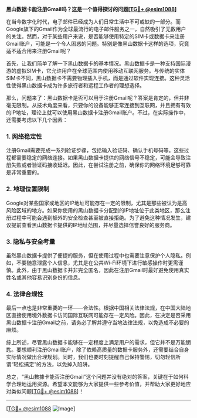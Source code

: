 **黑山数据卡能注册Gmail吗？这是一个值得探讨的问题[[TG💪+ @esim1088](https://t.me/s/esim1088)]**

在当今数字化时代，电子邮件已经成为人们日常生活中不可或缺的一部分。而Google旗下的Gmail作为全球最流行的电子邮件服务之一，自然吸引了无数用户的关注。然而，对于某些用户来说，是否能够使用特定的SIM卡或数据卡来注册Gmail账户，可能是一个令人困惑的问题。特别是像黑山数据卡这样的选项，究竟适不适合用来注册Gmail呢？

首先，让我们简单了解一下黑山数据卡的基本情况。黑山数据卡是一种支持国际漫游的虚拟SIM卡，它允许用户在全球范围内使用移动互联网服务。与传统的实体SIM卡不同，黑山数据卡不需要物理插入手机，而是通过软件实现连接。这种灵活性使得黑山数据卡成为许多旅行者和远程工作者的理想选择。

那么，问题来了：黑山数据卡是否可以用于注册Gmail呢？答案是肯定的，但并非毫无限制。从技术角度来看，只要你的设备能够正常连接到互联网，并且拥有有效的IP地址，理论上就可以使用黑山数据卡注册Gmail账户。不过，在实际操作中，还需要考虑以下几个因素：

### 1. **网络稳定性**
注册Gmail需要完成一系列验证步骤，包括输入验证码、确认手机号码等。这些过程都需要稳定的网络连接。如果黑山数据卡提供的网络信号不稳定，可能会导致注册失败或者验证码接收延迟。因此，在尝试注册之前，确保你的网络环境足够可靠是非常重要的。

### 2. **地理位置限制**
Google对某些国家或地区的IP地址可能存在一定的限制，尤其是那些被认为是高风险区域的地方。如果你使用的黑山数据卡分配到的IP地址位于此类地区，那么注册过程中可能会遇到额外的安全检查甚至被直接拒绝。为了避免这种情况发生，建议提前查看黑山数据卡提供的IP地址范围，并尽量选择信誉良好的服务商。

### 3. **隐私与安全考量**
虽然黑山数据卡提供了便捷的服务，但在使用过程中也需要注意保护个人隐私。例如，不要随意泄露个人信息，尤其是在公共Wi-Fi环境下进行敏感操作时更需谨慎。此外，由于黑山数据卡并非完全匿名，因此在注册Gmail时最好避免使用真实姓名或其他容易识别身份的信息。

### 4. **法律合规性**
最后一点也是非常重要的一环——合法性。根据中国相关法律法规，在中国大陆地区直接使用境外数据卡访问国际互联网可能存在一定风险。因此，在决定是否采用黑山数据卡注册Gmail之前，请务必了解并遵守当地法律法规，以免造成不必要的麻烦。

综上所述，尽管黑山数据卡能够在一定程度上满足用户的需求，但它并不是万能钥匙。要想顺利注册Gmail账户，除了依赖高质量的数据卡服务外，还需要结合自身实际情况做出合理规划。同时，我们也要时刻提醒自己保持警惕，切勿轻信所谓“轻松搞定”的方法，以免掉入陷阱。

总之，“黑山數據卡能否注册Gmail”这个问题并没有绝对的答案，关键在于如何科学合理地运用资源。希望本文能够为大家提供一些参考价值，并帮助大家更好地应对类似问题[[TG💪+ @esim1088](https://t.me/s/esim1088)]！

---

[[TG💪+ @esim1088](https://t.me/s/esim1088) ![Image](https://i.postimg.cc/4NQfJmqS/Snipaste-2025-05-13-00-14-12.png)]